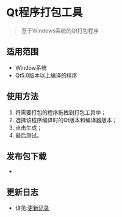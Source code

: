 # Qt程序打包工具
> 基于Windows系统的Qt打包程序

## 适用范围
* Window系统
* Qt5.0版本以上编译的程序

## 使用方法
1. 将需要打包的程序拖拽到打包工具中；
2. 选择该程序编译时的Qt版本和编译器版本；
3. 点击生成；
4. 最后测试。

## 发布包下载
* 

## 更新日志
* 详见:[更新记录](https://github.com/aeagean/DeployQt/blob/master/ChangeLogs.md)

